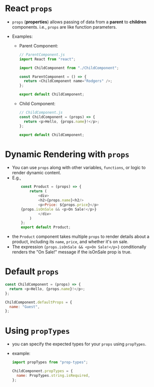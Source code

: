 # React `props`

- `props` (**properties**) allows passing of data from a **parent** to **children** components. i.e., `props` are like function parameters.
- Examples:

  - Parent Component:

    ```js
    // ParentComponent.js
    import React from "react";

    import ChildComponent from "./ChildComponent";

    const ParentComponent = () => {
      return <ChildComponent name="Rodgers" />;
    };

    export default ChildComponent;
    ```

  - Child Component:

    ```js
    // ChildComponent.js
    const ChildComponent = (props) => {
      return <p>Hello, {props.name}!</p>;
    };

    export default ChildComponent;
    ```

# Dynamic Rendering with `props`

- You can use `props` along with other variables, `functions`, or logic to render dynamic content.
- E.g.,
  ```js
      const Product = (props) => {
          return (
              <div>
              <h2>{props.name}<h2/>
              <p>Price: ${props.price}</p>
      {props.isOnSale && <p>On Sale!</p>}
              </div>
          )
      };
      export default Product;
  ```
- the `Product` component takes multiple `props` to render details about a product, including its `name`, `price`, and whether it's on sale.
- The expression `{props.isOnSale && <p>On Sale!</p>}` conditionally renders the "On Sale!" message if the isOnSale prop is true.

# Default `props`

```js
const ChildComponent = (props) => {
  return <p>Hello, {props.name}!</p>;
};

ChildComponent.defaultProps = {
  name: "Guest",
};
```

# Using `propTypes`

- you can specify the expected types for your `props` using `propTypes`.
- example:

  ```js
  import propTypes from "prop-types";

  ChildComponent.propTypes = {
    name: PropTypes.string.isRequired,
  };
  ```
